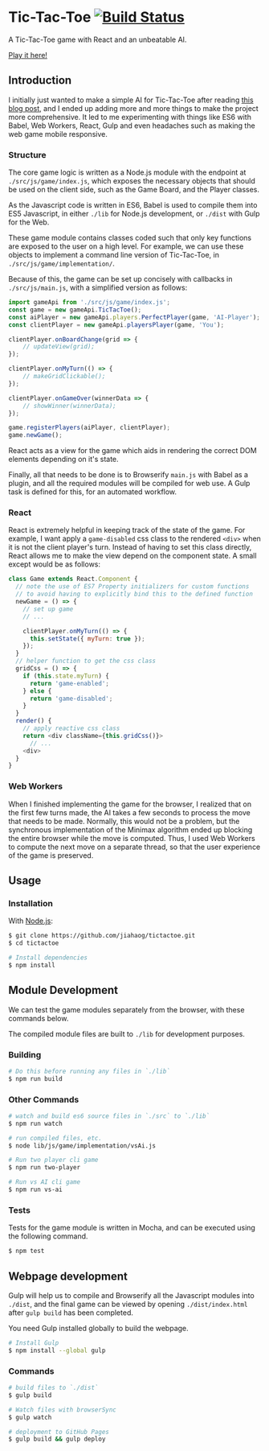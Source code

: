 # Tic-Tac-Toe [![Build Status](https://travis-ci.org/jiahaog/tictactoe.svg?branch=master)](https://travis-ci.org/jiahaog/tictactoe)

A Tic-Tac-Toe game with React and an unbeatable AI.

[Play it here!](http://jiahaog.github.io/tictactoe/)

## Introduction

I initially just wanted to make a simple AI for Tic-Tac-Toe after reading [this blog post](http://neverstopbuilding.com/minimax), and I ended up adding more and more things to make the project more comprehensive. It led to me experimenting with things like ES6 with Babel, Web Workers, React, Gulp and even headaches such as making the web game mobile responsive.

### Structure

The core game logic is written as a Node.js module with the endpoint at `./src/js/game/index.js`, which exposes the necessary objects that should be used on the client side, such as the Game Board, and the Player classes.

As the Javascript code is written in ES6, Babel is used to compile them into ES5 Javascript, in either `./lib` for Node.js development, or `./dist` with Gulp for the Web.

These game module contains classes coded such that only key functions are exposed to the user on a high level. For example, we can use these objects to implement a command line version of Tic-Tac-Toe, in `./src/js/game/implementation/`.

Because of this, the game can be set up concisely with callbacks in `./src/js/main.js`, with a simplified version as follows:

```javascript
import gameApi from './src/js/game/index.js';
const game = new gameApi.TicTacToe();
const aiPlayer = new gameApi.players.PerfectPlayer(game, 'AI-Player');
const clientPlayer = new gameApi.playersPlayer(game, 'You');

clientPlayer.onBoardChange(grid => {
    // updateView(grid);
});

clientPlayer.onMyTurn(() => {
    // makeGridClickable();
});

clientPlayer.onGameOver(winnerData => {
    // showWinner(winnerData);
});

game.registerPlayers(aiPlayer, clientPlayer);
game.newGame();
```

React acts as a view for the game which aids in rendering the correct DOM elements depending on it's state.

Finally, all that needs to be done is to Browserify `main.js` with Babel as a plugin, and all the required modules will be compiled for web use. A Gulp task is defined for this, for an automated workflow.

### React

React is extremely helpful in keeping track of the state of the game. For example, I want apply a `game-disabled` css class to the rendered `<div>` when it is not the client player's turn. Instead of having to set this class directly, React allows me to make the view depend on the component state. A small except would be as follows:

```javascript
class Game extends React.Component {
  // note the use of ES7 Property initializers for custom functions
  // to avoid having to explicitly bind this to the defined function
  newGame = () => {
    // set up game
    // ...

    clientPlayer.onMyTurn(() => {
      this.setState({ myTurn: true });
    });
  }
  // helper function to get the css class
  gridCss = () => {
    if (this.state.myTurn) {
      return 'game-enabled';
    } else {
      return 'game-disabled';
    }
  }
  render() {
    // apply reactive css class
    return <div className={this.gridCss()}>
      // ...
    <div>
  }
}
```

### Web Workers

When I finished implementing the game for the browser, I realized that on the first few turns made, the AI takes a few seconds to process the move that needs to be made. Normally, this would not be a problem, but the synchronous implementation of the Minimax algorithm ended up blocking the entire browser while the move is computed. Thus, I used Web Workers to compute the next move on a separate thread, so that the user experience of the game is preserved.

## Usage

### Installation

With [Node.js](https://nodejs.org):

```bash
$ git clone https://github.com/jiahaog/tictactoe.git
$ cd tictactoe

# Install dependencies
$ npm install
```

## Module Development

We can test the game modules separately from the browser, with these commands below.

The compiled module files are built to `./lib` for development purposes.

### Building

```bash
# Do this before running any files in `./lib`
$ npm run build
```

### Other Commands
```bash
# watch and build es6 source files in `./src` to `./lib`
$ npm run watch

# run compiled files, etc.
$ node lib/js/game/implementation/vsAi.js

# Run two player cli game
$ npm run two-player

# Run vs AI cli game
$ npm run vs-ai
```

### Tests
Tests for the game module is written in Mocha, and can be executed using the following command.

```bash
$ npm test
```
## Webpage development

Gulp will help us to compile and Browserify all the Javascript modules into `./dist`, and the final game can be viewed by opening `./dist/index.html` after `gulp build` has been completed.

You need Gulp installed globally to build the webpage.

```bash
# Install Gulp
$ npm install --global gulp
```

### Commands

```bash
# build files to `./dist`
$ gulp build

# Watch files with browserSync
$ gulp watch

# deployment to GitHub Pages
$ gulp build && gulp deploy
```

